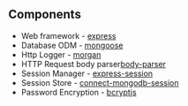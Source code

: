 ## Components

- Web framework - [express](http://expressjs.com/)
- Database ODM - [mongoose](https://mongoosejs.com/)
- Http Logger - [morgan](https://www.npmjs.com/package/morgan)
- HTTP Request body parser[body-parser](https://www.npmjs.com/package/body-parser)
- Session Manager - [express-session](https://www.npmjs.com/package/express-session)
- Session Store - [connect-mongodb-session](https://www.npmjs.com/package/connect-mongodb-session)
- Password Encryption - [bcryptjs](https://www.npmjs.com/package/bcryptjs)
